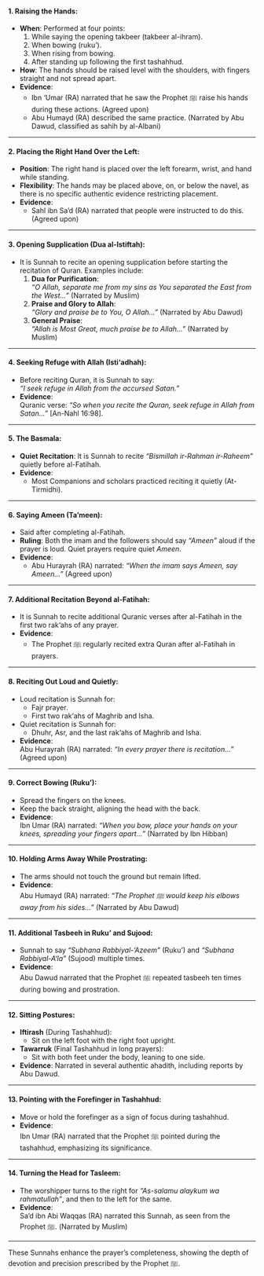 #### 1. **Raising the Hands**:
- **When**: Performed at four points:
  1. While saying the opening takbeer (takbeer al-ihram).
  2. When bowing (ruku’).
  3. When rising from bowing.
  4. After standing up following the first tashahhud.
- **How**: The hands should be raised level with the shoulders, with fingers straight and not spread apart.
- **Evidence**: 
  - Ibn ‘Umar (RA) narrated that he saw the Prophet ﷺ raise his hands during these actions. (Agreed upon)
  - Abu Humayd (RA) described the same practice. (Narrated by Abu Dawud, classified as sahih by al-Albani)

---

#### 2. **Placing the Right Hand Over the Left**:
- **Position**: The right hand is placed over the left forearm, wrist, and hand while standing.
- **Flexibility**: The hands may be placed above, on, or below the navel, as there is no specific authentic evidence restricting placement.
- **Evidence**:
  - Sahl ibn Sa’d (RA) narrated that people were instructed to do this. (Agreed upon)

---

#### 3. **Opening Supplication (Dua al-Istiftah)**:
- It is Sunnah to recite an opening supplication before starting the recitation of Quran. Examples include:
  1. **Dua for Purification**:  
     _“O Allah, separate me from my sins as You separated the East from the West…”_ (Narrated by Muslim)
  2. **Praise and Glory to Allah**:  
     _“Glory and praise be to You, O Allah…”_ (Narrated by Abu Dawud)
  3. **General Praise**:  
     _“Allah is Most Great, much praise be to Allah…”_ (Narrated by Muslim)

---

#### 4. **Seeking Refuge with Allah (Isti‘adhah)**:
- Before reciting Quran, it is Sunnah to say:  
  _“I seek refuge in Allah from the accursed Satan.”_
- **Evidence**:  
  Quranic verse: _“So when you recite the Quran, seek refuge in Allah from Satan…”_ [An-Nahl 16:98].

---

#### 5. **The Basmala**:
- **Quiet Recitation**: It is Sunnah to recite _“Bismillah ir-Rahman ir-Raheem”_ quietly before al-Fatihah.
- **Evidence**:
  - Most Companions and scholars practiced reciting it quietly (At-Tirmidhi).

---

#### 6. **Saying Ameen (Ta’meen)**:
- Said after completing al-Fatihah.
- **Ruling**: Both the imam and the followers should say _“Ameen”_ aloud if the prayer is loud. Quiet prayers require quiet _Ameen_.
- **Evidence**:  
  - Abu Hurayrah (RA) narrated: _“When the imam says Ameen, say Ameen…”_ (Agreed upon)

---

#### 7. **Additional Recitation Beyond al-Fatihah**:
- It is Sunnah to recite additional Quranic verses after al-Fatihah in the first two rak‘ahs of any prayer.
- **Evidence**:
  - The Prophet ﷺ regularly recited extra Quran after al-Fatihah in prayers.

---

#### 8. **Reciting Out Loud and Quietly**:
- Loud recitation is Sunnah for:
  - Fajr prayer.
  - First two rak‘ahs of Maghrib and Isha.
- Quiet recitation is Sunnah for:
  - Dhuhr, Asr, and the last rak‘ahs of Maghrib and Isha.
- **Evidence**:  
  Abu Hurayrah (RA) narrated: _“In every prayer there is recitation…”_ (Agreed upon)

---

#### 9. **Correct Bowing (Ruku’)**:
- Spread the fingers on the knees.
- Keep the back straight, aligning the head with the back.
- **Evidence**:  
  Ibn Umar (RA) narrated: _“When you bow, place your hands on your knees, spreading your fingers apart…”_ (Narrated by Ibn Hibban)

---

#### 10. **Holding Arms Away While Prostrating**:
- The arms should not touch the ground but remain lifted.
- **Evidence**:  
  Abu Humayd (RA) narrated: _“The Prophet ﷺ would keep his elbows away from his sides…”_ (Narrated by Abu Dawud)

---

#### 11. **Additional Tasbeeh in Ruku’ and Sujood**:
- Sunnah to say _“Subhana Rabbiyal-‘Azeem”_ (Ruku’) and _“Subhana Rabbiyal-A‘la”_ (Sujood) multiple times.
- **Evidence**:  
  Abu Dawud narrated that the Prophet ﷺ repeated tasbeeh ten times during bowing and prostration.

---

#### 12. **Sitting Postures**:
- **Iftirash** (During Tashahhud):
  - Sit on the left foot with the right foot upright.
- **Tawarruk** (Final Tashahhud in long prayers):
  - Sit with both feet under the body, leaning to one side.
- **Evidence**: Narrated in several authentic ahadith, including reports by Abu Dawud.

---

#### 13. **Pointing with the Forefinger in Tashahhud**:
- Move or hold the forefinger as a sign of focus during tashahhud.
- **Evidence**:  
  Ibn Umar (RA) narrated that the Prophet ﷺ pointed during the tashahhud, emphasizing its significance.

---

#### 14. **Turning the Head for Tasleem**:
- The worshipper turns to the right for _“As-salamu alaykum wa rahmatullah”_, and then to the left for the same.
- **Evidence**:  
  Sa‘d ibn Abi Waqqas (RA) narrated this Sunnah, as seen from the Prophet ﷺ. (Narrated by Muslim)

---

These Sunnahs enhance the prayer’s completeness, showing the depth of devotion and precision prescribed by the Prophet ﷺ.